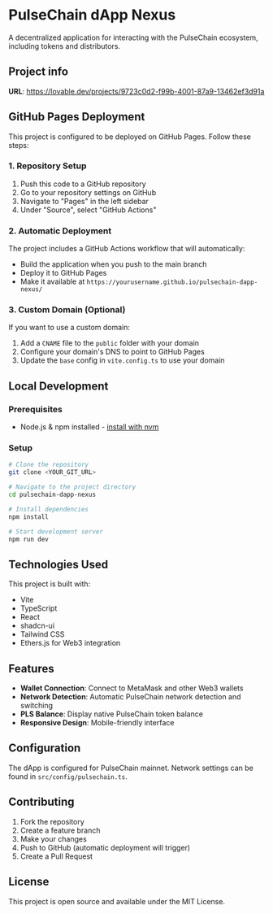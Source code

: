 
# PulseChain dApp Nexus

A decentralized application for interacting with the PulseChain ecosystem, including tokens and distributors.

## Project info

**URL**: https://lovable.dev/projects/9723c0d2-f99b-4001-87a9-13462ef3d91a

## GitHub Pages Deployment

This project is configured to be deployed on GitHub Pages. Follow these steps:

### 1. Repository Setup
1. Push this code to a GitHub repository
2. Go to your repository settings on GitHub
3. Navigate to "Pages" in the left sidebar
4. Under "Source", select "GitHub Actions"

### 2. Automatic Deployment
The project includes a GitHub Actions workflow that will automatically:
- Build the application when you push to the main branch
- Deploy it to GitHub Pages
- Make it available at `https://yourusername.github.io/pulsechain-dapp-nexus/`

### 3. Custom Domain (Optional)
If you want to use a custom domain:
1. Add a `CNAME` file to the `public` folder with your domain
2. Configure your domain's DNS to point to GitHub Pages
3. Update the `base` config in `vite.config.ts` to use your domain

## Local Development

### Prerequisites
- Node.js & npm installed - [install with nvm](https://github.com/nvm-sh/nvm#installing-and-updating)

### Setup
```sh
# Clone the repository
git clone <YOUR_GIT_URL>

# Navigate to the project directory
cd pulsechain-dapp-nexus

# Install dependencies
npm install

# Start development server
npm run dev
```

## Technologies Used

This project is built with:
- Vite
- TypeScript
- React
- shadcn-ui
- Tailwind CSS
- Ethers.js for Web3 integration

## Features

- **Wallet Connection**: Connect to MetaMask and other Web3 wallets
- **Network Detection**: Automatic PulseChain network detection and switching
- **PLS Balance**: Display native PulseChain token balance
- **Responsive Design**: Mobile-friendly interface

## Configuration

The dApp is configured for PulseChain mainnet. Network settings can be found in `src/config/pulsechain.ts`.

## Contributing

1. Fork the repository
2. Create a feature branch
3. Make your changes
4. Push to GitHub (automatic deployment will trigger)
5. Create a Pull Request

## License

This project is open source and available under the MIT License.
